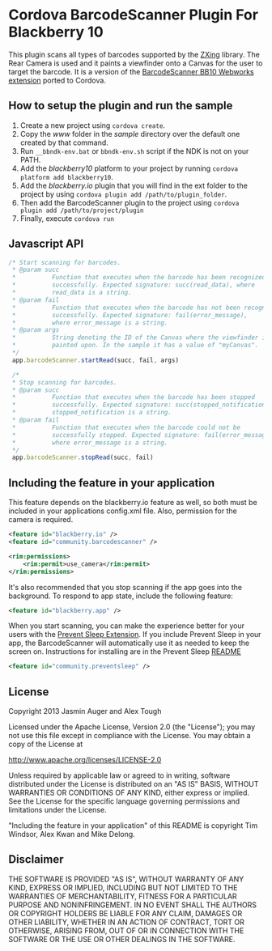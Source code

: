 Cordova BarcodeScanner Plugin For Blackberry 10
===============================================

This plugin scans all types of barcodes supported by the [ZXing](https://github.com/blackberry/zxing) library. 
The Rear Camera is used and it paints a viewfinder onto a Canvas for the user to target the barcode.
It is a version of the [BarcodeScanner BB10 Webworks extension](https://github.com/blackberry/WebWorks-Community-APIs/tree/master/BB10/BarcodeScanner) 
ported to Cordova. 

## How to setup the plugin and run the sample


1. Create a new project using ```cordova create```.
2. Copy the _www_ folder in the _sample_ directory over the default one created by that command. 
3. Run ```__bbndk-env.bat``` or ```bbndk-env.sh``` script if the NDK is not on your PATH. 
4. Add the _blackberry10_ platform to your project by running ```cordova platform add blackberry10```.
5. Add the _blackberry.io_ plugin that you will find in the ext folder to the project by using ```cordova plugin add /path/to/plugin_folder```. 
6. Then add the BarcodeScanner plugin to the project using ```cordova plugin add /path/to/project/plugin```
7. Finally, execute ```cordova run```

## Javascript API


```javascript
/* Start scanning for barcodes. 
 * @param succ
 *			Function that executes when the barcode has been recognized 
 *			successfully. Expected signature: succ(read_data), where 
 *			read_data is a string.
 * @param fail
 * 			Function that executes when the barcode has not been recognized 
 *			successfully. Expected signature: fail(error_message), 
 *			where error_message is a string.
 * @param args
 *			String denoting the ID of the Canvas where the viewfinder is 
 *			painted upon. In the sample it has a value of "myCanvas".
 */
 app.barcodeScanner.startRead(succ, fail, args)

 /*
 * Stop scanning for barcodes.
 * @param succ
 *			Function that executes when the barcode has been stopped
 *			successfully. Expected signature: succ(stopped_notification), where 
 *			stopped_notification is a string.
 * @param fail
 * 			Function that executes when the barcode could not be 
 *			successfully stopped. Expected signature: fail(error_message), 
 *			where error_message is a string.
 */
 app.barcodeScanner.stopRead(succ, fail)

```

## Including the feature in your application
This feature depends on the blackberry.io feature as well, so both must be included in your applications config.xml file. Also, permission for the camera is required.
```xml
<feature id="blackberry.io" />
<feature id="community.barcodescanner" />

<rim:permissions>
	<rim:permit>use_camera</rim:permit>
</rim:permissions>
```

It's also recommended that you stop scanning if the app goes into the background. To respond to app state, include the following feature:
```xml
<feature id="blackberry.app" />
```

When you start scanning, you can make the experience better for your users with the [Prevent Sleep Extension](https://github.com/blackberry/WebWorks-Community-APIs/tree/master/BB10/PreventSleep). If you include Prevent Sleep in your app, the BarcodeScanner will automatically use it as needed to keep the screen on. Instructions for installing are in the Prevent Sleep [README](https://github.com/blackberry/WebWorks-Community-APIs/blob/master/BB10/PreventSleep/README.md)

```xml
<feature id="community.preventsleep" />
```


## License

Copyright 2013 Jasmin Auger and Alex Tough

Licensed under the Apache License, Version 2.0 (the "License");
you may not use this file except in compliance with the License.
You may obtain a copy of the License at

   http://www.apache.org/licenses/LICENSE-2.0

Unless required by applicable law or agreed to in writing, software
distributed under the License is distributed on an "AS IS" BASIS,
WITHOUT WARRANTIES OR CONDITIONS OF ANY KIND, either express or implied.
See the License for the specific language governing permissions and
limitations under the License.

"Including the feature in your application" of this README is copyright Tim Windsor, Alex Kwan and Mike Delong. 

## Disclaimer

THE SOFTWARE IS PROVIDED "AS IS", WITHOUT WARRANTY OF ANY KIND, EXPRESS OR IMPLIED, INCLUDING BUT NOT LIMITED TO THE WARRANTIES OF MERCHANTABILITY, FITNESS FOR A PARTICULAR PURPOSE AND NONINFRINGEMENT. IN NO EVENT SHALL THE AUTHORS OR COPYRIGHT HOLDERS BE LIABLE FOR ANY CLAIM, DAMAGES OR OTHER LIABILITY, WHETHER IN AN ACTION OF CONTRACT, TORT OR OTHERWISE, ARISING FROM, OUT OF OR IN CONNECTION WITH THE SOFTWARE OR THE USE OR OTHER DEALINGS IN THE SOFTWARE.